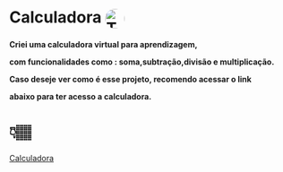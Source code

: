 <h1>Calculadora <img align="center" alt="Thaty-pic" height="35" style="border-radius:50px;" src="https://cdn.discordapp.com/attachments/756310173215096843/1005604145497120928/unknown.png"></h1>

<h4> Criei uma calculadora virtual para aprendizagem,</p>
com funcionalidades como : soma,subtração,divisão e multiplicação. </p>
Caso deseje ver como é esse projeto, recomendo acessar o link</p>
abaixo para ter acesso a calculadora.
</h4>
<h1>👇🏽</h1>
<a href="https://thamiresribeiros.github.io/calculadora/">Calculadora</a>
